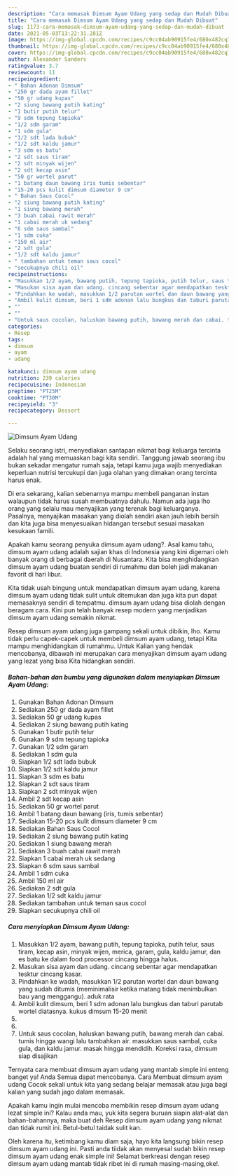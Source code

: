 ```yaml
---
description: "Cara memasak Dimsum Ayam Udang yang sedap dan Mudah Dibuat"
title: "Cara memasak Dimsum Ayam Udang yang sedap dan Mudah Dibuat"
slug: 1173-cara-memasak-dimsum-ayam-udang-yang-sedap-dan-mudah-dibuat
date: 2021-05-03T13:22:31.281Z
image: https://img-global.cpcdn.com/recipes/c9cc04ab90915fe4/680x482cq70/dimsum-ayam-udang-foto-resep-utama.jpg
thumbnail: https://img-global.cpcdn.com/recipes/c9cc04ab90915fe4/680x482cq70/dimsum-ayam-udang-foto-resep-utama.jpg
cover: https://img-global.cpcdn.com/recipes/c9cc04ab90915fe4/680x482cq70/dimsum-ayam-udang-foto-resep-utama.jpg
author: Alexander Sanders
ratingvalue: 3.7
reviewcount: 11
recipeingredient:
- " Bahan Adonan Dimsum"
- "250 gr dada ayam fillet"
- "50 gr udang kupas"
- "2 siung bawang putih kating"
- "1 butir putih telur"
- "9 sdm tepung tapioka"
- "1/2 sdm garam"
- "1 sdm gula"
- "1/2 sdt lada bubuk"
- "1/2 sdt kaldu jamur"
- "3 sdm es batu"
- "2 sdt saus tiram"
- "2 sdt minyak wijen"
- "2 sdt kecap asin"
- "50 gr wortel parut"
- "1 batang daun bawang iris tumis sebentar"
- "15-20 pcs kulit dimsum diameter 9 cm"
- " Bahan Saus Cocol"
- "2 siung bawang putih kating"
- "1 siung bawang merah"
- "3 buah cabai rawit merah"
- "1 cabai merah uk sedang"
- "6 sdm saus sambal"
- "1 sdm cuka"
- "150 ml air"
- "2 sdt gula"
- "1/2 sdt kaldu jamur"
- " tambahan untuk teman saus cocol"
- "secukupnya chili oil"
recipeinstructions:
- "Masukkan 1/2 ayam, bawang putih, tepung tapioka, putih telur, saus tiram, kecap asin, minyak wijen, merica, garam, gula, kaldu jamur, dan es batu ke dalam food processor cincang hingga halus."
- "Masukan sisa ayam dan udang. cincang sebentar agar mendapatkan tesktur cincang kasar."
- "Pindahkan ke wadah, masukkan 1/2 parutan wortel dan daun bawang yang sudah ditumis (meminimalisir ketika matang tidak menimbulkan bau yang menggangu). aduk rata"
- "Ambil kulit dimsum, beri 1 sdm adonan lalu bungkus dan taburi parutab wortel diatasnya. kukus dimsum 15-20 menit"
- ""
- ""
- "Untuk saus cocolan, haluskan bawang putih, bawang merah dan cabai. tumis hingga wangi lalu tambahkan air. masukkan saus sambal, cuka gula, dan kaldu jamur. masak hingga mendidih. Koreksi rasa, dimsum siap disajikan"
categories:
- Resep
tags:
- dimsum
- ayam
- udang

katakunci: dimsum ayam udang 
nutrition: 239 calories
recipecuisine: Indonesian
preptime: "PT25M"
cooktime: "PT30M"
recipeyield: "3"
recipecategory: Dessert

---
```



![Dimsum Ayam Udang](https://img-global.cpcdn.com/recipes/c9cc04ab90915fe4/680x482cq70/dimsum-ayam-udang-foto-resep-utama.jpg)

Selaku seorang istri, menyediakan santapan nikmat bagi keluarga tercinta adalah hal yang memuaskan bagi kita sendiri. Tanggung jawab seorang ibu bukan sekadar mengatur rumah saja, tetapi kamu juga wajib menyediakan keperluan nutrisi tercukupi dan juga olahan yang dimakan orang tercinta harus enak.

Di era  sekarang, kalian sebenarnya mampu membeli panganan instan walaupun tidak harus susah membuatnya dahulu. Namun ada juga lho orang yang selalu mau menyajikan yang terenak bagi keluarganya. Pasalnya, menyajikan masakan yang diolah sendiri akan jauh lebih bersih dan kita juga bisa menyesuaikan hidangan tersebut sesuai masakan kesukaan famili. 



Apakah kamu seorang penyuka dimsum ayam udang?. Asal kamu tahu, dimsum ayam udang adalah sajian khas di Indonesia yang kini digemari oleh banyak orang di berbagai daerah di Nusantara. Kita bisa menghidangkan dimsum ayam udang buatan sendiri di rumahmu dan boleh jadi makanan favorit di hari libur.

Kita tidak usah bingung untuk mendapatkan dimsum ayam udang, karena dimsum ayam udang tidak sulit untuk ditemukan dan juga kita pun dapat memasaknya sendiri di tempatmu. dimsum ayam udang bisa diolah dengan beragam cara. Kini pun telah banyak resep modern yang menjadikan dimsum ayam udang semakin nikmat.

Resep dimsum ayam udang juga gampang sekali untuk dibikin, lho. Kamu tidak perlu capek-capek untuk membeli dimsum ayam udang, tetapi Kita mampu menghidangkan di rumahmu. Untuk Kalian yang hendak mencobanya, dibawah ini merupakan cara menyajikan dimsum ayam udang yang lezat yang bisa Kita hidangkan sendiri.

<!--inarticleads1-->

##### Bahan-bahan dan bumbu yang digunakan dalam menyiapkan Dimsum Ayam Udang:

1. Gunakan  Bahan Adonan Dimsum
1. Sediakan 250 gr dada ayam fillet
1. Sediakan 50 gr udang kupas
1. Sediakan 2 siung bawang putih kating
1. Gunakan 1 butir putih telur
1. Gunakan 9 sdm tepung tapioka
1. Gunakan 1/2 sdm garam
1. Sediakan 1 sdm gula
1. Siapkan 1/2 sdt lada bubuk
1. Siapkan 1/2 sdt kaldu jamur
1. Siapkan 3 sdm es batu
1. Siapkan 2 sdt saus tiram
1. Siapkan 2 sdt minyak wijen
1. Ambil 2 sdt kecap asin
1. Sediakan 50 gr wortel parut
1. Ambil 1 batang daun bawang (iris, tumis sebentar)
1. Sediakan 15-20 pcs kulit dimsum diameter 9 cm
1. Sediakan  Bahan Saus Cocol
1. Sediakan 2 siung bawang putih kating
1. Sediakan 1 siung bawang merah
1. Sediakan 3 buah cabai rawit merah
1. Siapkan 1 cabai merah uk sedang
1. Siapkan 6 sdm saus sambal
1. Ambil 1 sdm cuka
1. Ambil 150 ml air
1. Sediakan 2 sdt gula
1. Sediakan 1/2 sdt kaldu jamur
1. Sediakan  tambahan untuk teman saus cocol
1. Siapkan secukupnya chili oil




<!--inarticleads2-->

##### Cara menyiapkan Dimsum Ayam Udang:

1. Masukkan 1/2 ayam, bawang putih, tepung tapioka, putih telur, saus tiram, kecap asin, minyak wijen, merica, garam, gula, kaldu jamur, dan es batu ke dalam food processor cincang hingga halus.
1. Masukan sisa ayam dan udang. cincang sebentar agar mendapatkan tesktur cincang kasar.
1. Pindahkan ke wadah, masukkan 1/2 parutan wortel dan daun bawang yang sudah ditumis (meminimalisir ketika matang tidak menimbulkan bau yang menggangu). aduk rata
1. Ambil kulit dimsum, beri 1 sdm adonan lalu bungkus dan taburi parutab wortel diatasnya. kukus dimsum 15-20 menit
1. 
1. 
1. Untuk saus cocolan, haluskan bawang putih, bawang merah dan cabai. tumis hingga wangi lalu tambahkan air. masukkan saus sambal, cuka gula, dan kaldu jamur. masak hingga mendidih. Koreksi rasa, dimsum siap disajikan




Ternyata cara membuat dimsum ayam udang yang mantab simple ini enteng banget ya! Anda Semua dapat mencobanya. Cara Membuat dimsum ayam udang Cocok sekali untuk kita yang sedang belajar memasak atau juga bagi kalian yang sudah jago dalam memasak.

Apakah kamu ingin mulai mencoba membikin resep dimsum ayam udang lezat simple ini? Kalau anda mau, yuk kita segera buruan siapin alat-alat dan bahan-bahannya, maka buat deh Resep dimsum ayam udang yang nikmat dan tidak rumit ini. Betul-betul taidak sulit kan. 

Oleh karena itu, ketimbang kamu diam saja, hayo kita langsung bikin resep dimsum ayam udang ini. Pasti anda tiidak akan menyesal sudah bikin resep dimsum ayam udang enak simple ini! Selamat berkreasi dengan resep dimsum ayam udang mantab tidak ribet ini di rumah masing-masing,oke!.

